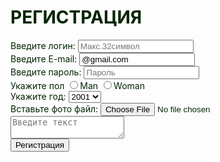 <!DOCTYPE html>
<html style="color: #012500;">
<head>
  <meta charset="UTF-8">
  <meta name="viewport" content="width=device-width, initial-scale=1.0">
  <title>Document</title>
  <link href=""
</head>
<body>
  <h1>РЕГИСТРАЦИЯ</h1>
  <form name="sign up" action="#" method="post">
    <div>
      <label>Введите логин:</label>
      <input type="text" name="username" placeholder="Макс.32символ"/>
    </div>
    <div>
      <label>Введите E-mail:</label>
      <input type="email" name="email" value="@gmail.com"/>
    </div>
     <div>
      <label>Введите пароль:</label>
      <input type="password" name="password" placeholder="Пароль" />
    </div>
    <div >
      <label>Укажите пол</label>
      <input type="radio" name="sex" value="Man"/>Man
      <input type="radio" name="sex" value="Woman"/>Woman
    </div> 
     <div>
      <label>Укажите год:</label>
      <select name="year">
        <option value="2001">2001</option>
        <option value="2002">2002</option>
        <option value="2003">2003</option>
        <option value="2004">2004</option>
      </select>
      <div>
      <div>
        <label>Вставьте фото файл:</label>
        <input type="file" name="Фото"/>
      </div>
      <div>
      <a href="new.hot.gaxet.txt.jpg"></a>
      </div>
      <div>
        <textarea placeholder="Введите текст" ></textarea>
      </div>
       <input type="submit" name="sign up" value="Регистрация"/>
      </div>
    </div> 
  </form>
</body>
</html>
